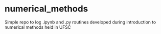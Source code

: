 ﻿# numerical_methods

Simple repo to log .ipynb and .py routines developed during introduction to numerical methods held in UFSC
